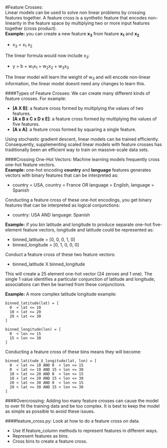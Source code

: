 #Feature Crosses:  
Linear models can be used to solve non linear problems by crossing features together. A feature cross is a synthetic 
feature that encodes non-linearity in the feature space by multiplying two or more input features together (cross
product).  
**Example:** you can create a new feature **x<sub>3</sub>** from feature **x<sub>1</sub>** and **x<sub>2</sub>**
* x<sub>3</sub> = x<sub>1</sub> x<sub>2</sub>

The linear formula would now include x<sub>3</sub>:
* y = b + w<sub>1</sub>x<sub>1</sub> + w<sub>2</sub>x<sub>2</sub> + w<sub>3</sub>x<sub>3</sub> 

The linear model will learn the weight of w<sub>3</sub> and will encode non-linear information, the linear model doesnt
need any changes to learn this.

####Types of Feature Crosses:
We can create many different kinds of feature crosses. For example:
* **[A X B]**: a feature cross formed by multiplying the values of two features.
* **[A x B x C x D x E]**: a feature cross formed by multiplying the values of five features.
* **[A x A]**: a feature cross formed by squaring a single feature.

Using stochastic gradient descent, linear models can be trained efficiently. Consequently, supplementing scaled 
linear models with feature crosses has traditionally been an efficient way to train on massive-scale data sets.

####Crossing One-Hot Vectors:
Machine learning models frequently cross one-hot feature vectors.  
**Example:** one-hot encoding **country** and **language** features generates vectors with binary features that can be
interpreted as:  
* country = USA, country = France OR language = English, language = Spanish

Conducting a feature cross of these one-hot encodings, you get binary features that can be interpreted as logical
conjunctions:

* country: USA AND language: Spanish

**Example:** if you bin latitude and longitude to produce separate one-hot five-element feature vectors, longitude and
latitude could be represented as:

* binned_latitude = [0, 0, 0, 1, 0]
* binned_longitude = [0, 1, 0, 0, 0]

Conduct a feature cross of these two feature vectors:

* binned_latitude X binned_longitude

This will create a 25 element one-hot vector (24 zeroes and 1 one). The single 1 value identifies a particular
conjunction of latitude and longitude, associations can then be learned from these conjunctions.

**Example:** A more complex latitude longitude example:

<pre><code>binned_latitude(lat) = [
  0  < lat <= 10
  10 < lat <= 20
  20 < lat <= 30
]

binned_longitude(lon) = [
  0  < lon <= 15
  15 < lon <= 30
]</code></pre>

Conducting a feature cross of these bins means they will become:

<pre><code>binned_latitude_X_longitude(lat, lon) = [
  0  < lat <= 10 AND 0  < lon <= 15
  0  < lat <= 10 AND 15 < lon <= 30
  10 < lat <= 20 AND 0  < lon <= 15
  10 < lat <= 20 AND 15 < lon <= 30
  20 < lat <= 30 AND 0  < lon <= 15
  20 < lat <= 30 AND 15 < lon <= 30
]</code></pre>

####Overcrossing:
Adding too many feature crosses can cause the model to over fit the training data and be too complex. It is best to
keep the model as simple as possible to avoid these issues.

####feature_cross.py:
Look at how to do a feature cross on data.
* Use tf.feature_column methods to represent features in different ways.
* Represent features as bins.
* Cross bins to create a feature cross.